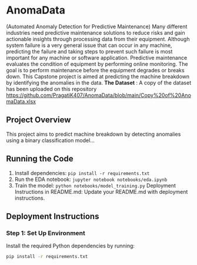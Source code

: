 # AnomaData
(Automated Anomaly Detection for Predictive Maintenance)
Many different industries need predictive maintenance solutions to reduce risks and gain actionable insights through processing data from their equipment.
Although system failure is a very general issue that can occur in any machine, predicting the failure and taking steps to prevent such failure is most important for any machine or software application.
Predictive maintenance evaluates the condition of equipment by performing online monitoring. The goal is to perform maintenance before the equipment degrades or breaks down.
This Capstone project is aimed at predicting the machine breakdown by identifying the anomalies in the data.
**The Dataset** : A copy of the dataset has been uploaded on this repository  https://github.com/PragatiK407/AnomaData/blob/main/Copy%20of%20AnomaData.xlsx
## Project Overview
This project aims to predict machine breakdown by detecting anomalies using a binary classification model...

## Running the Code
1. Install dependencies: `pip install -r requirements.txt`
2. Run the EDA notebook: `jupyter notebook notebooks/eda.ipynb`
3. Train the model: `python notebooks/model_training.py`
Deployment Instructions in README.md:
Update your README.md with deployment instructions.


## Deployment Instructions

### Step 1: Set Up Environment
Install the required Python dependencies by running:
```bash
pip install -r requirements.txt
